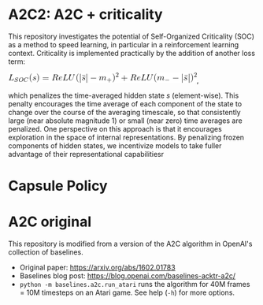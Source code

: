 # A2C2: A2C + criticality

This repository investigates the potential of Self-Organized Criticality (SOC) as a method to speed learning, in particular in a reinforcement learning context. Criticality is implemented practically by the addition of another loss term:

![Image of SOC loss term](https://github.com/AI-RG/rl-experiments/blob/master/lsoc.gif),

which penalizes the time-averaged hidden state *s* (element-wise). This penalty encourages the time average of each component of the state to change over the course of the averaging timescale, so that consistently large (near absolute magnitude 1) or small (near zero) time averages are penalized. One perspective on this approach is that it encourages exploration in the space of internal representations. By penalizing frozen components of hidden states, we incentivize models to take fuller advantage of their representational capabilitiesr

# Capsule Policy




# A2C original

This repository is modified from a version of the A2C algorithm in OpenAI's collection of baselines.

- Original paper: https://arxiv.org/abs/1602.01783
- Baselines blog post: https://blog.openai.com/baselines-acktr-a2c/
- `python -m baselines.a2c.run_atari` runs the algorithm for 40M frames = 10M timesteps on an Atari game. See help (`-h`) for more options.
